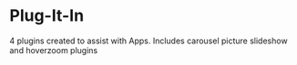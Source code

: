 # Plug-It-In
4 plugins created to assist with Apps. Includes carousel picture slideshow and hoverzoom plugins 
